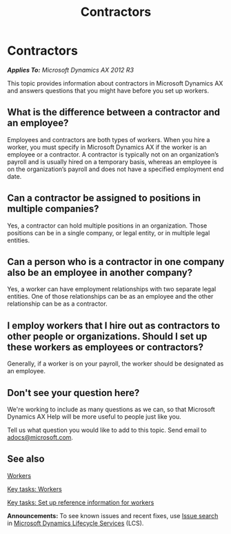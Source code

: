 ﻿---
title: Contractors
TOCTitle: Contractors
ms:assetid: 107cd636-1ff1-42fa-81a6-5fcde2ecaaf7
ms:mtpsurl: https://technet.microsoft.com/en-us/library/Dn754851(v=AX.60)
ms:contentKeyID: 62504011
ms.date: 06/11/2014
mtps_version: v=AX.60
---

# Contractors 


_**Applies To:** Microsoft Dynamics AX 2012 R3_

This topic provides information about contractors in Microsoft Dynamics AX and answers questions that you might have before you set up workers.

## What is the difference between a contractor and an employee?

Employees and contractors are both types of workers. When you hire a worker, you must specify in Microsoft Dynamics AX if the worker is an employee or a contractor. A contractor is typically not on an organization’s payroll and is usually hired on a temporary basis, whereas an employee is on the organization’s payroll and does not have a specified employment end date.

## Can a contractor be assigned to positions in multiple companies?

Yes, a contractor can hold multiple positions in an organization. Those positions can be in a single company, or legal entity, or in multiple legal entities.

## Can a person who is a contractor in one company also be an employee in another company?

Yes, a worker can have employment relationships with two separate legal entities. One of those relationships can be as an employee and the other relationship can be as a contractor.

## I employ workers that I hire out as contractors to other people or organizations. Should I set up these workers as employees or contractors?

Generally, if a worker is on your payroll, the worker should be designated as an employee.

## Don't see your question here?

We're working to include as many questions as we can, so that Microsoft Dynamics AX Help will be more useful to people just like you.

Tell us what question you would like to add to this topic. Send email to <adocs@microsoft.com>.

## See also

[Workers](workers.md)

[Key tasks: Workers](key-tasks-workers.md)

[Key tasks: Set up reference information for workers](key-tasks-set-up-reference-information-for-workers.md)

  
**Announcements:** To see known issues and recent fixes, use [Issue search](http://go.microsoft.com/fwlink/?linkid=389258) in [Microsoft Dynamics Lifecycle Services](http://go.microsoft.com/fwlink/?linkid=306505) (LCS).

